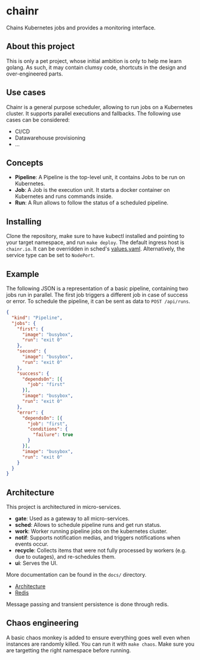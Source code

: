 # chainr
Chains Kubernetes jobs and provides a monitoring interface.

## About this project
This is only a pet project, whose initial ambition is only to help me learn golang. As such, it may contain clumsy code, shortcuts in the design and over-engineered parts.

## Use cases
Chainr is a general purpose scheduler, allowing to run jobs on a Kubernetes cluster. It supports parallel executions and fallbacks.
The following use cases can be considered:
- CI/CD
- Datawarehouse provisioning
- ...

## Concepts
- **Pipeline**: A Pipeline is the top-level unit, it contains Jobs to be run on Kubernetes.
- **Job**: A Job is the execution unit. It starts a docker container on Kubernetes and runs commands inside.
- **Run**: A Run allows to follow the status of a scheduled pipeline.

## Installing
Clone the repository, make sure to have kubectl installed and pointing to your target namespace, and run `make deploy`.
The default ingress host is `chainr.io`. It can be overridden in sched's [values.yaml](sched/deployments/helm/sched/values.yaml).
Alternatively, the service type can be set to `NodePort`.

## Example
The following JSON is a representation of a basic pipeline, containing two jobs run in parallel. The first job triggers a different job in case of success or error.
To schedule the pipeline, it can be sent as data to `POST /api/runs`.

```json
{
  "kind": "Pipeline",
  "jobs": {
    "first": {
      "image": "busybox",
      "run": "exit 0"
    },
    "second": {
      "image": "busybox",
      "run": "exit 0"
    },
    "success": {
      "dependsOn": [{
        "job": "first"
      }],
      "image": "busybox",
      "run": "exit 0"
    },
    "error": {
      "dependsOn": [{
        "job": "first",
        "conditions": {
          "failure": true
        }
      }],
      "image": "busybox",
      "run": "exit 0"
    }
  }
}
```

## Architecture
This project is architectured in micro-services.
- **gate**: Used as a gateway to all micro-services.
- **sched**: Allows to schedule pipeline runs and get run status.
- **work**: Worker running pipeline jobs on the kubernetes cluster.
- **notif**: Supports notification medias, and triggers notifications when events occur.
- **recycle**: Collects items that were not fully processed by workers (e.g. due to outages), and re-schedules them.
- **ui**: Serves the UI.

More documentation can be found in the `docs/` directory.
- [Architecture](docs/architecture.md)
- [Redis](docs/redis.md)

Message passing and transient persistence is done through redis.

## Chaos engineering
A basic chaos monkey is added to ensure everything goes well even when instances are randomly killed. You can run it with `make chaos`. Make sure you are targetting the right namespace before running.
